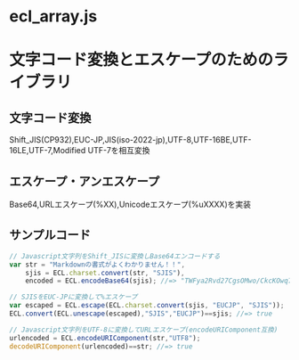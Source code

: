 ecl_array.js
============

# 文字コード変換とエスケープのためのライブラリ

## 文字コード変換
Shift_JIS(CP932),EUC-JP,JIS(iso-2022-jp),UTF-8,UTF-16BE,UTF-16LE,UTF-7,Modified UTF-7を相互変換

## エスケープ・アンエスケープ
Base64,URLエスケープ(%XX),Unicodeエスケープ(%uXXXX)を実装


## サンプルコード

```js
// Javascript文字列をShift_JISに変換しBase64エンコードする
var str = "Markdownの書式がよくわかりません！！",
    sjis = ECL.charset.convert(str, "SJIS"),
    encoded = ECL.encodeBase64(sjis); //=> "TWFya2Rvd27CgsOMwo/CkcKOwq7CgsKqwoLDpsKCwq3CgsOtwoLCqcKCw6jCgsOcwoLCucKCw7HCgUnCgUk="

// SJISをEUC-JPに変換して%エスケープ
var escaped = ECL.escape(ECL.charset.convert(sjis, "EUCJP", "SJIS"));
ECL.convert(ECL.unescape(escaped),"SJIS","EUCJP")==sjis; //=> true

// Javascript文字列をUTF-8に変換してURLエスケープ(encodeURIComponent互換)
urlencoded = ECL.encodeURIComponent(str,"UTF8");
decodeURIComponent(urlencoded)==str; //=> true

```

